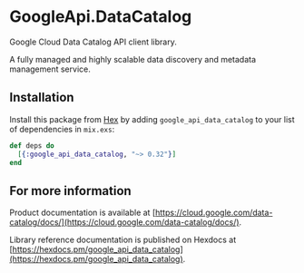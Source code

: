 # GoogleApi.DataCatalog

Google Cloud Data Catalog API client library.

A fully managed and highly scalable data discovery and metadata management service. 

## Installation

Install this package from [Hex](https://hex.pm) by adding
`google_api_data_catalog` to your list of dependencies in `mix.exs`:

```elixir
def deps do
  [{:google_api_data_catalog, "~> 0.32"}]
end
```

## For more information

Product documentation is available at [https://cloud.google.com/data-catalog/docs/](https://cloud.google.com/data-catalog/docs/).

Library reference documentation is published on Hexdocs at
[https://hexdocs.pm/google_api_data_catalog](https://hexdocs.pm/google_api_data_catalog).
